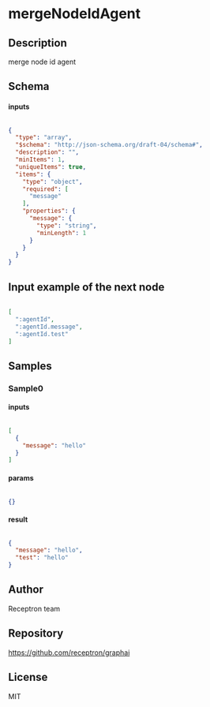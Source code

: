 # mergeNodeIdAgent

## Description

merge node id agent

## Schema

#### inputs

```json

{
  "type": "array",
  "$schema": "http://json-schema.org/draft-04/schema#",
  "description": "",
  "minItems": 1,
  "uniqueItems": true,
  "items": {
    "type": "object",
    "required": [
      "message"
    ],
    "properties": {
      "message": {
        "type": "string",
        "minLength": 1
      }
    }
  }
}

````

## Input example of the next node

```json

[
  ":agentId",
  ":agentId.message",
  ":agentId.test"
]

````

## Samples

### Sample0

#### inputs

```json

[
  {
    "message": "hello"
  }
]

````

#### params

```json

{}

````

#### result

```json

{
  "message": "hello",
  "test": "hello"
}

````

## Author

Receptron team

## Repository

https://github.com/receptron/graphai

## License

MIT

